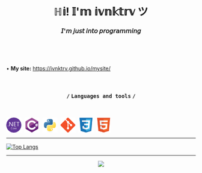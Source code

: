 <h1 align="center">ℍ𝕚! 𝕀'𝕞 𝕚𝕧𝕟𝕜𝕥𝕣𝕧 ツ</a>
<h3 align="center">𝘐'𝘮 𝘫𝘶𝘴𝘵 𝘪𝘯𝘵𝘰 𝘱𝘳𝘰𝘨𝘳𝘢𝘮𝘮𝘪𝘯𝘨</h3>
<br><br><br>

• **My site:** https://ivnktrv.github.io/mysite/

<br>

<h3 align="center">

**`/`** `Languages and tools` **`/`**

</h3>

<br>

<img align="center" src="https://github.com/devicons/devicon/blob/master/icons/dotnetcore/dotnetcore-original.svg" title="dotnet" alt="dotnet" width="40" heigth="40">&nbsp;
<img align="center" src="https://github.com/devicons/devicon/blob/master/icons/csharp/csharp-original.svg" title="csharp" alt="csharp" width="40" heigth="40">&nbsp;
<img align="center" src="https://github.com/devicons/devicon/blob/master/icons/python/python-original.svg" title="python" alt="python" width="40" heigth="40">&nbsp;
<img align="center" src="https://github.com/devicons/devicon/blob/master/icons/git/git-original.svg" title="git" alt="git" width="40" heigth="40">&nbsp;
<img align="center" src="https://github.com/devicons/devicon/blob/master/icons/css3/css3-original.svg" title="css" alt="css" width="40" heigth="40">&nbsp;
<img align="center" src="https://github.com/devicons/devicon/blob/master/icons/html5/html5-original.svg" title="html" alt="html" width="40" heigth="40">&nbsp;

***

[![Top Langs](https://github-readme-stats.vercel.app/api/top-langs/?username=ivnktrv&layout=compact)](https://github.com/anuraghazra/github-readme-stats)

***

<center>
    <img src="img/bear.gif" width="300px">
</center>
